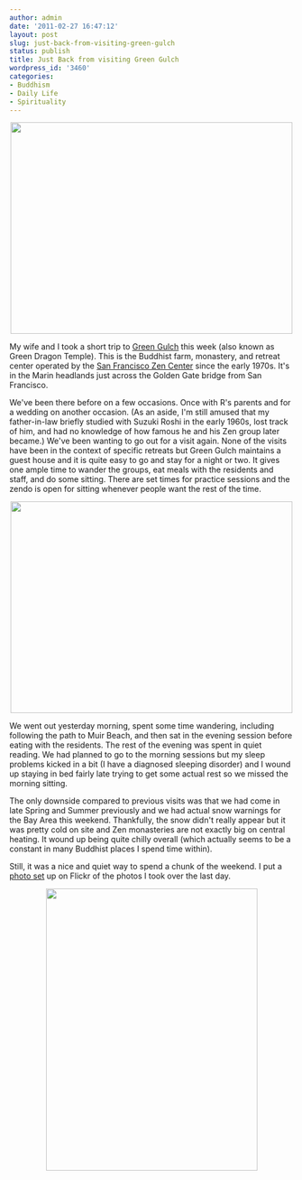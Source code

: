 ```yaml
---
author: admin
date: '2011-02-27 16:47:12'
layout: post
slug: just-back-from-visiting-green-gulch
status: publish
title: Just Back from visiting Green Gulch
wordpress_id: '3460'
categories:
- Buddhism
- Daily Life
- Spirituality
---
```

<p style="text-align: center"><a href="http://www.flickr.com/photos/albill/5483933156/" title="Untitled by albill, on Flickr"><img src="http://farm6.static.flickr.com/5056/5483933156_252f1a76c3.jpg" width="500" height="375" alt="" /></a></p>

My wife and I took a short trip to <a href="http://www.sfzc.org/ggf/">Green Gulch</a> this week (also known as Green Dragon Temple). This is the Buddhist farm, monastery, and retreat center operated by the <a href="http://www.sfzc.org">San Francisco Zen Center</a> since the early 1970s. It's in the Marin headlands just across the Golden Gate bridge from San Francisco.

We've been there before on a few occasions. Once with R's parents and for a wedding on another occasion. (As an aside, I'm still amused that my father-in-law briefly studied with Suzuki Roshi in the early 1960s, lost track of him, and had no knowledge of how famous he and his Zen group later became.) We've been wanting to go out for a visit again. None of the visits have been in the context of specific retreats but Green Gulch maintains a guest house and it is quite easy to go and stay for a night or two. It gives one ample time to wander the groups, eat meals with the residents and staff, and do some sitting. There are set times for practice sessions and the zendo is open for sitting whenever people want the rest of the time. 

<p style="text-align: center"><a href="http://www.flickr.com/photos/albill/5483328517/" title="Untitled by albill, on Flickr"><img src="http://farm6.static.flickr.com/5054/5483328517_4c378e55a5.jpg" width="500" height="375" alt="" /></a></p>

We went out yesterday morning, spent some time wandering, including following the path to Muir Beach, and then sat in the evening session before eating with the residents. The rest of the evening was spent in quiet reading. We had planned to go to the morning sessions but my sleep problems kicked in a bit (I have a diagnosed sleeping disorder) and I wound up staying in bed fairly late trying to get some actual rest so we missed the morning sitting.

The only downside compared to previous visits was that we had come in late Spring and Summer previously and we had actual snow warnings for the Bay Area this weekend. Thankfully, the snow didn't really appear but it was pretty cold on site and Zen monasteries are not exactly big on central heating. It wound up being quite chilly overall (which actually seems to be a constant in many Buddhist places I spend time within). 

Still, it was a nice and quiet way to spend a chunk of the weekend. I put a <a href="http://www.flickr.com/photos/albill/sets/72157626161261970/">photo set</a> up on Flickr of the photos I took over the last day.

<p style="text-align: center"><a href="http://www.flickr.com/photos/albill/5483917734/" title="Untitled by albill, on Flickr"><img src="http://farm6.static.flickr.com/5171/5483917734_56273b6128.jpg" width="375" height="500" alt="" /></a></p>
